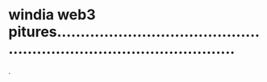 # windia web3 pitures...........................................................................................
.
